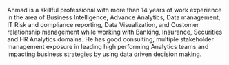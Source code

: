 Ahmad is a skillful professional with more than 14 years of work experience in the area of Business 
Intelligence, Advance Analytics, Data management, IT Risk and compliance reporting, Data Visualization, 
and Customer relationship management while working with Banking, Insurance, Securities and HR 
Analytics domains. He has good consulting, multiple stakeholder management exposure in leading high 
performing Analytics teams and impacting business strategies by using data driven decision making. 
